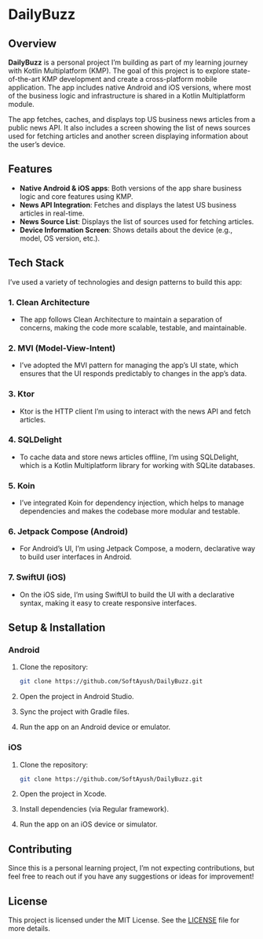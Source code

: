 # DailyBuzz

## Overview
**DailyBuzz** is a personal project I’m building as part of my learning journey with Kotlin Multiplatform (KMP). The goal of this project is to explore state-of-the-art KMP development and create a cross-platform mobile application. The app includes native Android and iOS versions, where most of the business logic and infrastructure is shared in a Kotlin Multiplatform module.

The app fetches, caches, and displays top US business news articles from a public news API. It also includes a screen showing the list of news sources used for fetching articles and another screen displaying information about the user’s device.

## Features

- **Native Android & iOS apps**: Both versions of the app share business logic and core features using KMP.
- **News API Integration**: Fetches and displays the latest US business articles in real-time.
- **News Source List**: Displays the list of sources used for fetching articles.
- **Device Information Screen**: Shows details about the device (e.g., model, OS version, etc.).

## Tech Stack

I’ve used a variety of technologies and design patterns to build this app:

### 1. **Clean Architecture**
   - The app follows Clean Architecture to maintain a separation of concerns, making the code more scalable, testable, and maintainable.

### 2. **MVI (Model-View-Intent)**
   - I’ve adopted the MVI pattern for managing the app’s UI state, which ensures that the UI responds predictably to changes in the app’s data.

### 3. **Ktor**
   - Ktor is the HTTP client I’m using to interact with the news API and fetch articles.

### 4. **SQLDelight**
   - To cache data and store news articles offline, I’m using SQLDelight, which is a Kotlin Multiplatform library for working with SQLite databases.

### 5. **Koin**
   - I’ve integrated Koin for dependency injection, which helps to manage dependencies and makes the codebase more modular and testable.

### 6. **Jetpack Compose** (Android)
   - For Android’s UI, I’m using Jetpack Compose, a modern, declarative way to build user interfaces in Android.

### 7. **SwiftUI** (iOS)
   - On the iOS side, I’m using SwiftUI to build the UI with a declarative syntax, making it easy to create responsive interfaces.

## Setup & Installation

### Android

1. Clone the repository:
   ```bash
   git clone https://github.com/SoftAyush/DailyBuzz.git
   ```

2. Open the project in Android Studio.

3. Sync the project with Gradle files.

4. Run the app on an Android device or emulator.

### iOS

1. Clone the repository:
   ```bash
   git clone https://github.com/SoftAyush/DailyBuzz.git
   ```

2. Open the project in Xcode.

3. Install dependencies (via Regular framework).

4. Run the app on an iOS device or simulator.

## Contributing

Since this is a personal learning project, I’m not expecting contributions, but feel free to reach out if you have any suggestions or ideas for improvement!

## License

This project is licensed under the MIT License. See the [LICENSE](LICENSE) file for more details.



